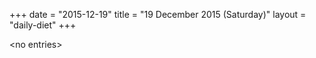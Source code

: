 +++
date = "2015-12-19"
title = "19 December 2015 (Saturday)"
layout = "daily-diet"
+++


\<no entries\>
